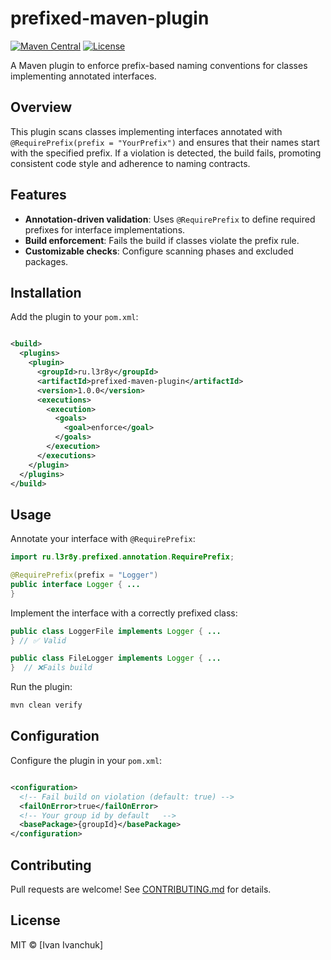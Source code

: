 # prefixed-maven-plugin

[![Maven Central](https://img.shields.io/maven-central/v/ru.l3r8y/ru.l3r8y/prefixed-maven-plugin)](https://central.sonatype.com/artifact/ru.l3r8y/prefix-enforcer-maven-plugin)
[![License](https://img.shields.io/badge/license-MIT-blue)](https://opensource.org/license/mit)

A Maven plugin to enforce prefix-based naming conventions for classes
implementing annotated interfaces.

## Overview

This plugin scans classes implementing interfaces annotated with
`@RequirePrefix(prefix = "YourPrefix")` and ensures that their names start with the
specified prefix. If a violation is detected, the build fails, promoting
consistent code style and adherence to naming contracts.

## Features

* **Annotation-driven validation**: Uses `@RequirePrefix` to define required
  prefixes for interface implementations.
* **Build enforcement**: Fails the build if classes violate the prefix rule.
* **Customizable checks**: Configure scanning phases and excluded packages.

## Installation

Add the plugin to your `pom.xml`:

```xml

<build>
  <plugins>
    <plugin>
      <groupId>ru.l3r8y</groupId>
      <artifactId>prefixed-maven-plugin</artifactId>
      <version>1.0.0</version>
      <executions>
        <execution>
          <goals>
            <goal>enforce</goal>
          </goals>
        </execution>
      </executions>
    </plugin>
  </plugins>
</build>
```

## Usage

Annotate your interface with `@RequirePrefix`:

```java
import ru.l3r8y.prefixed.annotation.RequirePrefix;

@RequirePrefix(prefix = "Logger")
public interface Logger { ...
}
```

Implement the interface with a correctly prefixed class:

```java
public class LoggerFile implements Logger { ...
} // ✅ Valid

public class FileLogger implements Logger { ...
}  // ❌Fails build
```

Run the plugin:

```bash
mvn clean verify
```

## Configuration

Configure the plugin in your `pom.xml`:

```xml

<configuration>
  <!-- Fail build on violation (default: true) -->
  <failOnError>true</failOnError>
  <!-- Your group id by default   -->
  <basePackage>{groupId}</basePackage>
</configuration>
```

## Contributing

Pull requests are welcome! See [CONTRIBUTING.md](CONTRIBUTING.md) for details.

## License

MIT © [Ivan Ivanchuk]
